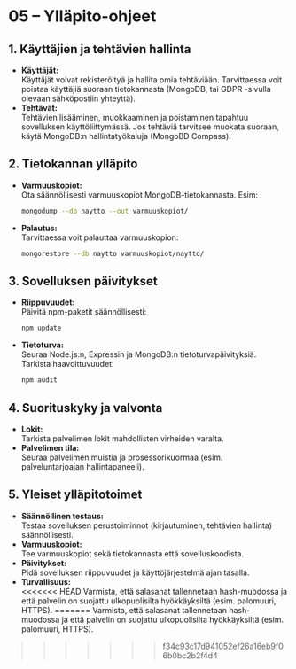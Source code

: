 # 05 – Ylläpito-ohjeet

## 1. Käyttäjien ja tehtävien hallinta

- **Käyttäjät:**  
  Käyttäjät voivat rekisteröityä ja hallita omia tehtäviään. Tarvittaessa voit poistaa käyttäjiä suoraan tietokannasta (MongoDB, tai GDPR -sivulla olevaan sähköpostiin yhteyttä).
- **Tehtävät:**  
  Tehtävien lisääminen, muokkaaminen ja poistaminen tapahtuu sovelluksen käyttöliittymässä. Jos tehtäviä tarvitsee muokata suoraan, käytä MongoDB:n hallintatyökaluja (MongoBD Compass).

## 2. Tietokannan ylläpito

- **Varmuuskopiot:**  
  Ota säännöllisesti varmuuskopiot MongoDB-tietokannasta. Esim:
  ```bash
  mongodump --db naytto --out varmuuskopiot/
  ```
- **Palautus:**  
  Tarvittaessa voit palauttaa varmuuskopion:
  ```bash
  mongorestore --db naytto varmuuskopiot/naytto/
  ```

## 3. Sovelluksen päivitykset

- **Riippuvuudet:**  
  Päivitä npm-paketit säännöllisesti:
  ```bash
  npm update
  ```
- **Tietoturva:**  
  Seuraa Node.js:n, Expressin ja MongoDB:n tietoturvapäivityksiä.  
  Tarkista haavoittuvuudet:
  ```bash
  npm audit
  ```

## 4. Suorituskyky ja valvonta

- **Lokit:**  
  Tarkista palvelimen lokit mahdollisten virheiden varalta.
- **Palvelimen tila:**  
  Seuraa palvelimen muistia ja prosessorikuormaa (esim. palveluntarjoajan hallintapaneeli).

## 5. Yleiset ylläpitotoimet

- **Säännöllinen testaus:**  
  Testaa sovelluksen perustoiminnot (kirjautuminen, tehtävien hallinta) säännöllisesti.
- **Varmuuskopiot:**  
  Tee varmuuskopiot sekä tietokannasta että sovelluskoodista.
- **Päivitykset:**  
  Pidä sovelluksen riippuvuudet ja käyttöjärjestelmä ajan tasalla.
- **Turvallisuus:**  
<<<<<<< HEAD
  Varmista, että salasanat tallennetaan hash-muodossa ja että palvelin on suojattu ulkopuolisilta hyökkäyksiltä (esim. palomuuri, HTTPS).
=======
  Varmista, että salasanat tallennetaan hash-muodossa ja että palvelin on suojattu ulkopuolisilta hyökkäyksiltä (esim. palomuuri, HTTPS).
>>>>>>> f34c93c17d941052ef26a16eb9f06b0bc2b2f4d4
